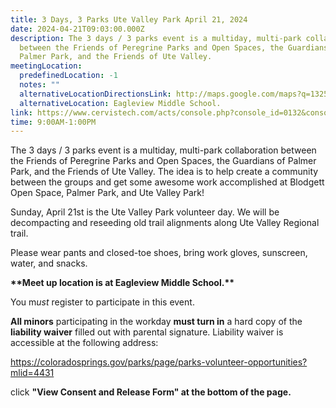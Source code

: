 ```yaml
---
title: 3 Days, 3 Parks Ute Valley Park April 21, 2024
date: 2024-04-21T09:03:00.000Z
description: The 3 days / 3 parks event is a multiday, multi-park collaboration
  between the Friends of Peregrine Parks and Open Spaces, the Guardians of
  Palmer Park, and the Friends of Ute Valley.
meetingLocation:
  predefinedLocation: -1
  notes: ""
  alternativeLocationDirectionsLink: http://maps.google.com/maps?q=1325+Vindicator+Dr,+Colorado+Springs,+CO+80919
  alternativeLocation: Eagleview Middle School.
link: https://www.cervistech.com/acts/console.php?console_id=0132&console_type=event_list&ht=1&event_id=4229
time: 9:00AM-1:00PM
---
```

The 3 days / 3 parks event is a multiday, multi-park collaboration between the Friends of Peregrine Parks and Open Spaces, the Guardians of Palmer Park, and the Friends of Ute Valley. The idea is to help create a community between the groups and get some awesome work accomplished at Blodgett Open Space, Palmer Park, and Ute Valley Park!

Sunday, April 21st is the Ute Valley Park volunteer day. We will be decompacting and reseeding old trail alignments along Ute Valley Regional trail.

Please wear pants and closed-toe shoes, bring work gloves, sunscreen, water, and snacks.

**\*\*Meet up location is at Eagleview Middle School.\*\***



You m*ust* register to participate in this event.

**All minors** participating in the workday **must turn in** a hard copy of the **liability waiver** filled out with parental signature. Liability waiver is accessible at the following address:

<https://coloradosprings.gov/parks/page/parks-volunteer-opportunities?mlid=4431>

click **"View Consent and Release Form" at the bottom of the page.**
